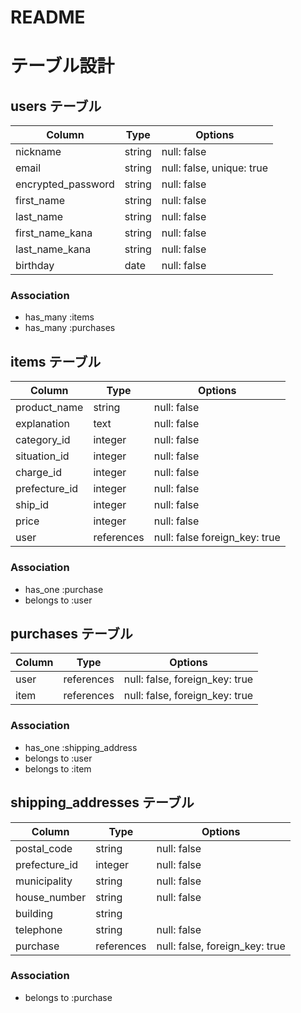 # README

# テーブル設計

## users テーブル

| Column             | Type     | Options                    |
| ------------------ | -------- | -------------------------- |
| nickname           | string   | null: false                |
| email              | string   | null: false, unique: true  |
| encrypted_password | string   | null: false                |
| first_name         | string   | null: false                |
| last_name          | string   | null: false                |
| first_name_kana    | string   | null: false                |
| last_name_kana     | string   | null: false                |
| birthday           | date     | null: false                |

### Association
- has_many :items
- has_many :purchases


## items テーブル

| Column         | Type         | Options                        |
| -------------- | ------------ | ------------------------------ |
| product_name   | string       | null: false                    |
| explanation    | text         | null: false                    |
| category_id    | integer      | null: false                    |
| situation_id   | integer      | null: false                    |
| charge_id      | integer      | null: false                    |
| prefecture_id  | integer      | null: false                    |
| ship_id        | integer      | null: false                    |
| price          | integer      | null: false                    |
| user           | references   | null: false  foreign_key: true |

### Association
- has_one :purchase
- belongs to :user

## purchases テーブル

| Column       | Type       | Options                        |
| ------------ | ---------- | ------------------------------ |
| user         | references | null: false, foreign_key: true |
| item         | references | null: false, foreign_key: true |

###  Association
- has_one :shipping_address
- belongs to :user
- belongs to :item


## shipping_addresses テーブル

| Column         | Type       | Options                        |
| -------------- | ---------- | ------------------------------ |
| postal_code    | string     | null: false                    |
| prefecture_id  | integer    | null: false                    |
| municipality   | string     | null: false                    |
| house_number   | string     | null: false                    |
| building       | string     |                                |
| telephone      | string     | null: false                    |
| purchase       | references | null: false, foreign_key: true |

### Association
- belongs to :purchase